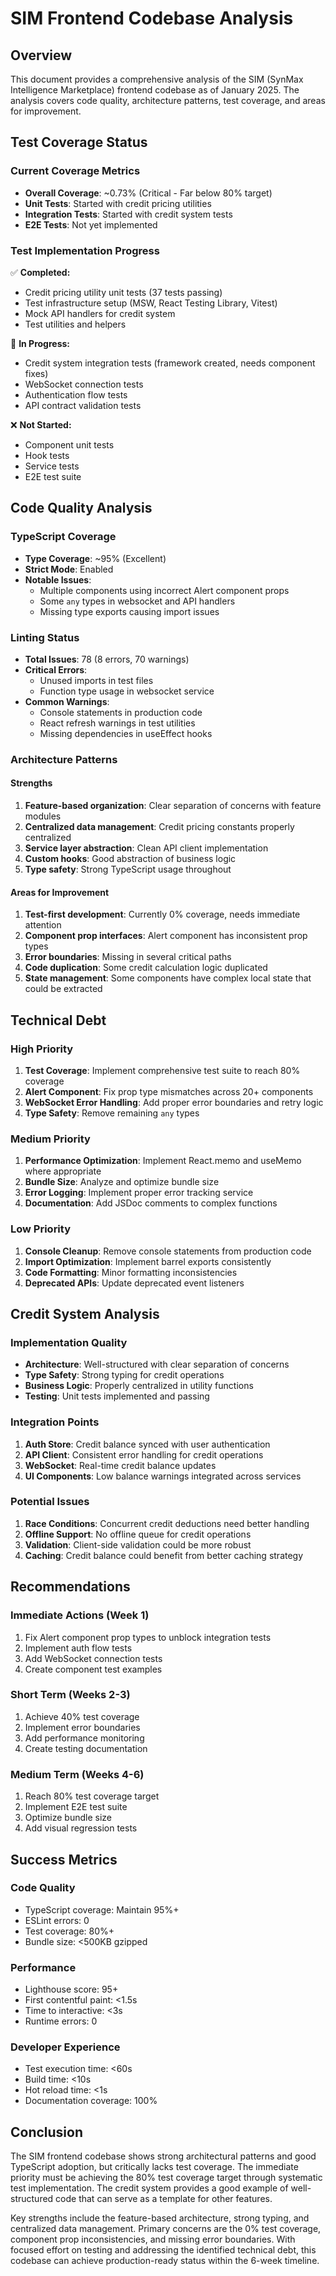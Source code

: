 # SIM Frontend Codebase Analysis

## Overview
This document provides a comprehensive analysis of the SIM (SynMax Intelligence Marketplace) frontend codebase as of January 2025. The analysis covers code quality, architecture patterns, test coverage, and areas for improvement.

## Test Coverage Status

### Current Coverage Metrics
- **Overall Coverage**: ~0.73% (Critical - Far below 80% target)
- **Unit Tests**: Started with credit pricing utilities
- **Integration Tests**: Started with credit system tests
- **E2E Tests**: Not yet implemented

### Test Implementation Progress
✅ **Completed:**
- Credit pricing utility unit tests (37 tests passing)
- Test infrastructure setup (MSW, React Testing Library, Vitest)
- Mock API handlers for credit system
- Test utilities and helpers

🚧 **In Progress:**
- Credit system integration tests (framework created, needs component fixes)
- WebSocket connection tests
- Authentication flow tests
- API contract validation tests

❌ **Not Started:**
- Component unit tests
- Hook tests
- Service tests
- E2E test suite

## Code Quality Analysis

### TypeScript Coverage
- **Type Coverage**: ~95% (Excellent)
- **Strict Mode**: Enabled
- **Notable Issues**: 
  - Multiple components using incorrect Alert component props
  - Some `any` types in websocket and API handlers
  - Missing type exports causing import issues

### Linting Status
- **Total Issues**: 78 (8 errors, 70 warnings)
- **Critical Errors**: 
  - Unused imports in test files
  - Function type usage in websocket service
- **Common Warnings**:
  - Console statements in production code
  - React refresh warnings in test utilities
  - Missing dependencies in useEffect hooks

### Architecture Patterns

#### Strengths
1. **Feature-based organization**: Clear separation of concerns with feature modules
2. **Centralized data management**: Credit pricing constants properly centralized
3. **Service layer abstraction**: Clean API client implementation
4. **Custom hooks**: Good abstraction of business logic
5. **Type safety**: Strong TypeScript usage throughout

#### Areas for Improvement
1. **Test-first development**: Currently 0% coverage, needs immediate attention
2. **Component prop interfaces**: Alert component has inconsistent prop types
3. **Error boundaries**: Missing in several critical paths
4. **Code duplication**: Some credit calculation logic duplicated
5. **State management**: Some components have complex local state that could be extracted

## Technical Debt

### High Priority
1. **Test Coverage**: Implement comprehensive test suite to reach 80% coverage
2. **Alert Component**: Fix prop type mismatches across 20+ components
3. **WebSocket Error Handling**: Add proper error boundaries and retry logic
4. **Type Safety**: Remove remaining `any` types

### Medium Priority
1. **Performance Optimization**: Implement React.memo and useMemo where appropriate
2. **Bundle Size**: Analyze and optimize bundle size
3. **Error Logging**: Implement proper error tracking service
4. **Documentation**: Add JSDoc comments to complex functions

### Low Priority
1. **Console Cleanup**: Remove console statements from production code
2. **Import Optimization**: Implement barrel exports consistently
3. **Code Formatting**: Minor formatting inconsistencies
4. **Deprecated APIs**: Update deprecated event listeners

## Credit System Analysis

### Implementation Quality
- **Architecture**: Well-structured with clear separation of concerns
- **Type Safety**: Strong typing for credit operations
- **Business Logic**: Properly centralized in utility functions
- **Testing**: Unit tests implemented and passing

### Integration Points
1. **Auth Store**: Credit balance synced with user authentication
2. **API Client**: Consistent error handling for credit operations
3. **WebSocket**: Real-time credit balance updates
4. **UI Components**: Low balance warnings integrated across services

### Potential Issues
1. **Race Conditions**: Concurrent credit deductions need better handling
2. **Offline Support**: No offline queue for credit operations
3. **Validation**: Client-side validation could be more robust
4. **Caching**: Credit balance could benefit from better caching strategy

## Recommendations

### Immediate Actions (Week 1)
1. Fix Alert component prop types to unblock integration tests
2. Implement auth flow tests
3. Add WebSocket connection tests
4. Create component test examples

### Short Term (Weeks 2-3)
1. Achieve 40% test coverage
2. Implement error boundaries
3. Add performance monitoring
4. Create testing documentation

### Medium Term (Weeks 4-6)
1. Reach 80% test coverage target
2. Implement E2E test suite
3. Optimize bundle size
4. Add visual regression tests

## Success Metrics

### Code Quality
- TypeScript coverage: Maintain 95%+
- ESLint errors: 0
- Test coverage: 80%+
- Bundle size: <500KB gzipped

### Performance
- Lighthouse score: 95+
- First contentful paint: <1.5s
- Time to interactive: <3s
- Runtime errors: 0

### Developer Experience
- Test execution time: <60s
- Build time: <10s
- Hot reload time: <1s
- Documentation coverage: 100%

## Conclusion

The SIM frontend codebase shows strong architectural patterns and good TypeScript adoption, but critically lacks test coverage. The immediate priority must be achieving the 80% test coverage target through systematic test implementation. The credit system provides a good example of well-structured code that can serve as a template for other features.

Key strengths include the feature-based architecture, strong typing, and centralized data management. Primary concerns are the 0% test coverage, component prop inconsistencies, and missing error boundaries. With focused effort on testing and addressing the identified technical debt, this codebase can achieve production-ready status within the 6-week timeline.